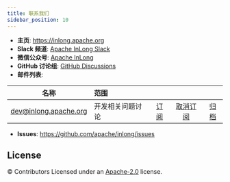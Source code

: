 ```yaml
---
title: 联系我们
sidebar_position: 10
---
```


- **主页**: https://inlong.apache.org
- **Slack 频道**: [Apache InLong Slack](https://the-asf.slack.com/archives/C01QAG6U00L)
- **微信公众号**: [Apache InLong](https://inlong.apache.org/img/apache-inlong-wechat.jpg)
- **GitHub 讨论组**: [GitHub Discussions](https://github.com/apache/inlong/discussions)
- **邮件列表**:

|                          名称                           | 范围       |                                              |                                                  |                                                            |
|:-----------------------------------------------------:|:---------|:--------------------------------------------:|:------------------------------------------------:|:----------------------------------------------------------:|
| [dev@inlong.apache.org](mailto:dev@inlong.apache.org) | 开发相关问题讨论 | [订阅](mailto:dev-subscribe@inlong.apache.org) | [取消订阅](mailto:dev-unsubscribe@inlong.apache.org) | [归档](http://mail-archives.apache.org/mod_mbox/inlong-dev/) |

- **Issues**: https://github.com/apache/inlong/issues



License
-------
© Contributors Licensed under an [Apache-2.0](https://github.com/apache/inlong/blob/master/LICENSE) license.


